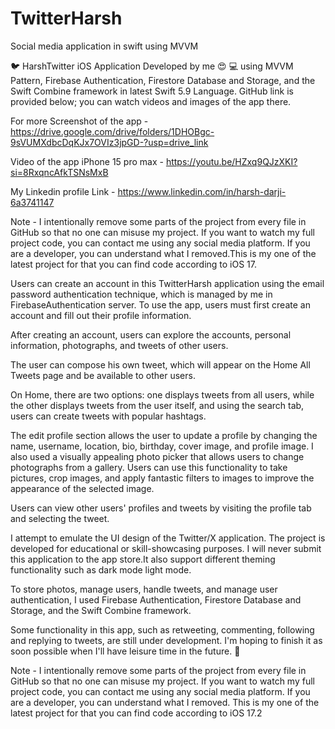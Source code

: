 # TwitterHarsh
 Social media application in swift using MVVM

🐦 HarshTwitter iOS Application Developed by me 😍 💻 using MVVM Pattern, Firebase Authentication, Firestore Database and Storage, and the Swift Combine framework in latest Swift 5.9 Language. GitHub link is provided below; you can watch videos and images of the app there.

For more Screenshot of the app - https://drive.google.com/drive/folders/1DHOBgc-9sVUMXdbcDqKJx7OVIz3jpGD-?usp=drive_link

Video of the app iPhone 15 pro max - https://youtu.be/HZxq9QJzXKI?si=8RxqncAfkTSNsMxB

My Linkedin profile Link - https://www.linkedin.com/in/harsh-darji-6a3741147

Note - I intentionally remove some parts of the project from every file in GitHub so that no one can misuse my project. If you want to watch my full project code, you can contact me using any social media platform. If you are a developer, you can understand what I removed.This is my one of the latest project for that you can find code according to iOS 17.

Users can create an account in this TwitterHarsh application using the email password authentication technique, which is managed by me in FirebaseAuthentication server. To use the app, users must first create an account and fill out their profile information.

After creating an account, users can explore the accounts, personal information, photographs, and tweets of other users.

The user can compose his own tweet, which will appear on the Home All Tweets page and be available to other users.

On Home, there are two options: one displays tweets from all users, while the other displays tweets from the user itself, and using the search tab, users can create tweets with popular hashtags.

The edit profile section allows the user to update a profile by changing the name, username, location, bio, birthday, cover image, and profile image. I also used a visually appealing photo picker that allows users to change photographs from a gallery. Users can use this functionality to take pictures, crop images, and apply fantastic filters to images to improve the appearance of the selected image.

Users can view other users' profiles and tweets by visiting the profile tab and selecting the tweet.

I attempt to emulate the UI design of the Twitter/X application. The project is developed for educational or skill-showcasing purposes. I will never submit this application to the app store.It also support different theming functionality such as dark mode light mode.

To store photos, manage users, handle tweets, and manage user authentication, I used Firebase Authentication, Firestore Database and Storage, and the Swift Combine framework.

Some functionality in this app, such as retweeting, commenting, following and replying to tweets, are still under development. I'm hoping to finish it as soon possible when I'll have leisure time in the future. 🤞

Note - I intentionally remove some parts of the project from every file in GitHub so that no one can misuse my project. If you want to watch my full project code, you can contact me using any social media platform. If you are a developer, you can understand what I removed. This is my one of the latest project for that you can find code according to iOS 17.2

